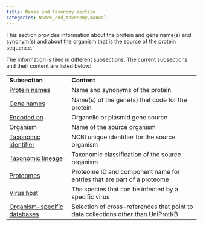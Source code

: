 ```yaml
---
title: Names and Taxonomy section
categories: Names_and_taxonomy,manual
---
```


This section provides information about the protein and gene name(s) and synonym(s) and about the organism that is the source of the protein sequence.

The information is filed in different subsections. The current subsections and their content are listed below:

|     |     |
| --- | --- |
| **Subsection** | **Content** |
| [Protein names](http://www.uniprot.org/manual/protein_names) | Name and synonyms of the protein |
| [Gene names](http://www.uniprot.org/manual/gene_name) | Name(s) of the gene(s) that code for the protein |
| [Encoded on](http://www.uniprot.org/manual/encoded_on) | Organelle or plasmid gene source |
| [Organism](http://www.uniprot.org/manual/organism-name) | Name of the source organism |
| [Taxonomic identifier](http://www.uniprot.org/manual/taxonomic_identifier) | NCBI unique identifier for the source organism |
| [Taxonomic lineage](http://www.uniprot.org/manual/taxonomic_lineage) | Taxonomic classification of the source organism |
| [Proteomes](http://www.uniprot.org/manual/proteomes_manual) | Proteome ID and component name for entries that are part of a proteome |
| [Virus host](http://www.uniprot.org/manual/virus_host) | The species that can be infected by a specific virus |
| [Organism-specific databases](http://www.uniprot.org/manual/cross_references_section) | Selection of cross-references that point to data collections other than UniProtKB |